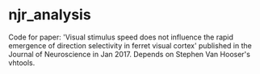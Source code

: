 # njr_analysis

Code for paper: 'Visual stimulus speed does not influence the rapid emergence of direction selectivity in ferret visual cortex' published in the Journal of Neuroscience in Jan 2017. Depends on Stephen Van Hooser's vhtools.
